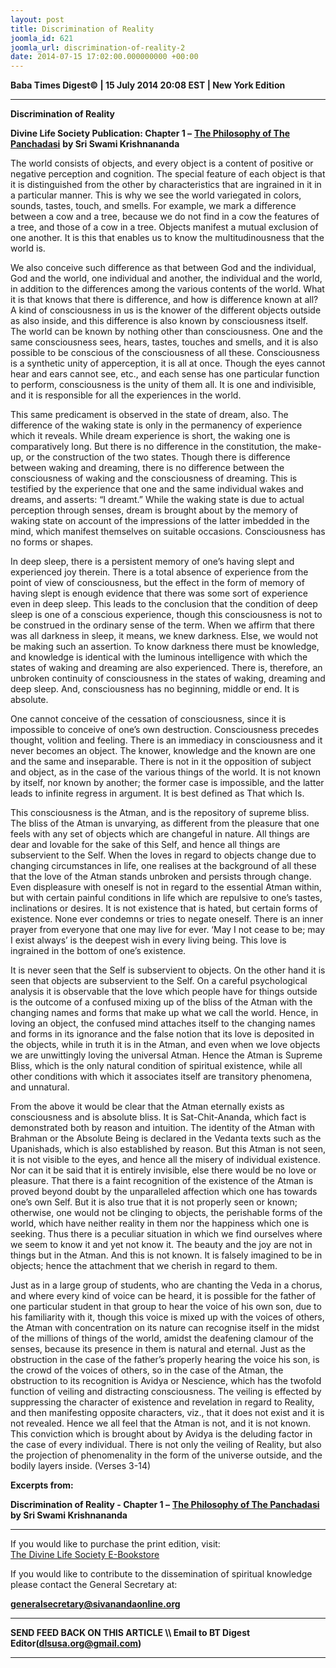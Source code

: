 ```yaml
---
layout: post
title: Discrimination of Reality
joomla_id: 621
joomla_url: discrimination-of-reality-2
date: 2014-07-15 17:02:00.000000000 +00:00
---
```

  



































**Baba Times Digest© | 15 July 2014 20:08 EST | New York Edition**

* * *  





**Discrimination of Reality**



**Divine Life Society Publication: Chapter 1 –** [**The Philosophy of The Panchadasi**](http://www.swami-krishnananda.org/panch/panch_01.html) **by Sri Swami Krishnananda**



The world consists of objects, and every object is a content of positive or negative perception and cognition. The special feature of each object is that it is distinguished from the other by characteristics that are ingrained in it in a particular manner. This is why we see the world variegated in colors, sounds, tastes, touch, and smells. For example, we mark a difference between a cow and a tree, because we do not find in a cow the features of a tree, and those of a cow in a tree. Objects manifest a mutual exclusion of one another. It is this that enables us to know the multitudinousness that the world is.



We also conceive such difference as that between God and the individual, God and the world, one individual and another, the individual and the world, in addition to the differences among the various contents of the world. What it is that knows that there is difference, and how is difference known at all? A kind of consciousness in us is the knower of the different objects outside as also inside, and this difference is also known by consciousness itself. The world can be known by nothing other than consciousness. One and the same consciousness sees, hears, tastes, touches and smells, and it is also possible to be conscious of the consciousness of all these. Consciousness is a synthetic unity of apperception, it is all at once. Though the eyes cannot hear and ears cannot see, etc., and each sense has one particular function to perform, consciousness is the unity of them all. It is one and indivisible, and it is responsible for all the experiences in the world.



This same predicament is observed in the state of dream, also. The difference of the waking state is only in the permanency of experience which it reveals. While dream experience is short, the waking one is comparatively long. But there is no difference in the constitution, the make-up, or the construction of the two states. Though there is difference between waking and dreaming, there is no difference between the consciousness of waking and the consciousness of dreaming. This is testified by the experience that one and the same individual wakes and dreams, and asserts: “I dreamt.” While the waking state is due to actual perception through senses, dream is brought about by the memory of waking state on account of the impressions of the latter imbedded in the mind, which manifest themselves on suitable occasions. Consciousness has no forms or shapes.



In deep sleep, there is a persistent memory of one’s having slept and experienced joy therein. There is a total absence of experience from the point of view of consciousness, but the effect in the form of memory of having slept is enough evidence that there was some sort of experience even in deep sleep. This leads to the conclusion that the condition of deep sleep is one of a conscious experience, though this consciousness is not to be construed in the ordinary sense of the term. When we affirm that there was all darkness in sleep, it means, we knew darkness. Else, we would not be making such an assertion. To know darkness there must be knowledge, and knowledge is identical with the luminous intelligence with which the states of waking and dreaming are also experienced. There is, therefore, an unbroken continuity of consciousness in the states of waking, dreaming and deep sleep. And, consciousness has no beginning, middle or end. It is absolute.



One cannot conceive of the cessation of consciousness, since it is impossible to conceive of one’s own destruction. Consciousness precedes thought, volition and feeling. There is an immediacy in consciousness and it never becomes an object. The knower, knowledge and the known are one and the same and inseparable. There is not in it the opposition of subject and object, as in the case of the various things of the world. It is not known by itself, nor known by another; the former case is impossible, and the latter leads to infinite regress in argument. It is best defined as That which Is.



This consciousness is the Atman, and is the repository of supreme bliss. The bliss of the Atman is unvarying, as different from the pleasure that one feels with any set of objects which are changeful in nature. All things are dear and lovable for the sake of this Self, and hence all things are subservient to the Self. When the loves in regard to objects change due to changing circumstances in life, one realises at the background of all these that the love of the Atman stands unbroken and persists through change. Even displeasure with oneself is not in regard to the essential Atman within, but with certain painful conditions in life which are repulsive to one’s tastes, inclinations or desires. It is not existence that is hated, but certain forms of existence. None ever condemns or tries to negate oneself. There is an inner prayer from everyone that one may live for ever. ‘May I not cease to be; may I exist always’ is the deepest wish in every living being. This love is ingrained in the bottom of one’s existence.



It is never seen that the Self is subservient to objects. On the other hand it is seen that objects are subservient to the Self. On a careful psychological analysis it is observable that the love which people have for things outside is the outcome of a confused mixing up of the bliss of the Atman with the changing names and forms that make up what we call the world. Hence, in loving an object, the confused mind attaches itself to the changing names and forms in its ignorance and the false notion that its love is deposited in the objects, while in truth it is in the Atman, and even when we love objects we are unwittingly loving the universal Atman. Hence the Atman is Supreme Bliss, which is the only natural condition of spiritual existence, while all other conditions with which it associates itself are transitory phenomena, and unnatural.



From the above it would be clear that the Atman eternally exists as consciousness and is absolute bliss. It is Sat-Chit-Ananda, which fact is demonstrated both by reason and intuition. The identity of the Atman with Brahman or the Absolute Being is declared in the Vedanta texts such as the Upanishads, which is also established by reason. But this Atman is not seen, it is not visible to the eyes, and hence all the misery of individual existence. Nor can it be said that it is entirely invisible, else there would be no love or pleasure. That there is a faint recognition of the existence of the Atman is proved beyond doubt by the unparalleled affection which one has towards one’s own Self. But it is also true that it is not properly seen or known; otherwise, one would not be clinging to objects, the perishable forms of the world, which have neither reality in them nor the happiness which one is seeking. Thus there is a peculiar situation in which we find ourselves where we seem to know it and yet not know it. The beauty and the joy are not in things but in the Atman. And this is not known. It is falsely imagined to be in objects; hence the attachment that we cherish in regard to them.



Just as in a large group of students, who are chanting the Veda in a chorus, and where every kind of voice can be heard, it is possible for the father of one particular student in that group to hear the voice of his own son, due to his familiarity with it, though this voice is mixed up with the voices of others, the Atman with concentration on its nature can recognise itself in the midst of the millions of things of the world, amidst the deafening clamour of the senses, because its presence in them is natural and eternal. Just as the obstruction in the case of the father’s properly hearing the voice his son, is the crowd of the voices of others, so in the case of the Atman, the obstruction to its recognition is Avidya or Nescience, which has the twofold function of veiling and distracting consciousness. The veiling is effected by suppressing the character of existence and revelation in regard to Reality, and then manifesting opposite characters, viz., that it does not exist and it is not revealed. Hence we all feel that the Atman is not, and it is not known. This conviction which is brought about by Avidya is the deluding factor in the case of every individual. There is not only the veiling of Reality, but also the projection of phenomenality in the form of the universe outside, and the bodily layers inside. (Verses 3-14)



**Excerpts from:**



**Discrimination of Reality - Chapter 1 –** [**The Philosophy of The Panchadasi**](http://www.swami-krishnananda.org/panch/panch_01.html) **by Sri Swami Krishnananda**

  
* * *  












If you would like to purchase the print edition, visit:   
[The Divine Life Society E-Bookstore](http://www.dlshq.org/download/download.htm)

If you would like to contribute to the dissemination of spiritual knowledge please contact the General Secretary at:

[**generalsecretary@sivanandaonline.org**](mailto:generalsecretary@sivanandaonline.org?subject=Contribution%20to%20Dissemination%20of%20Spiritual%20Knowledge)

* * *

**SEND FEED BACK ON THIS ARTICLE \\\ Email to BT Digest Editor[](mailto:dlsusa.org@gmail.com?subject=DLS%20Posts)(dlsusa.org@gmail.com)**

* * *

  
